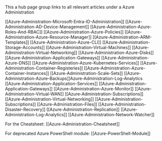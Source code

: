 
This a hub page group links to all relevant articles under a Azure Administration  

[[Azure-Administration-Microsoft-Entra-ID-Administration]]
[[Azure-Administration-AD-Device-Management]]
[[Azure-Administration-Azure-Roles-And-RBAC]]
[[Azure-Administration-Azure-Policies]]
[[Azure-Administration-Azure-Resource-Manager]]
[[Azure-Administration-ARM-Templates]]
[[Azure-Administration-Azure-CLI]]
[[Azure-Administration-Storage-Accounts]]
[[Azure-Administration-Virtual-Machines]]
[[Azure-Administration-Virtual-Networking]]
[[Azure-Administration-Azure-Disks]]
[[Azure-Administration-Application-Gateways]]
[[Azure-Administration-Azure-DNS]]
[[Azure-Administration-Azure-Kubernetes-Services]]
[[Azure-Administration-Container-Registeries]]
[[Azure-Administration-Azure-Container-Instances]]
[[Azure-Administration-Scale-Sets]]
[[Azure-Administration-Azure-Backups]]Azure-Administration-Log-Analytics
[[Azure-Administration-Application-Services]]
[[Azure-Administration-Application-Gateways]]
[[Azure-Administration-Azure-Monitor]]
[[Azure-Administration-Virtual-WAN]]
[[Azure-Administration-Subscriptions]]
[[Azure-Administration-Virtual-Networking]]
[[Azure-Administration-Subscriptions]]
[[Azure-Administration-Files]]
[[Azure-Administration-Disaster-Recovery]]
[[Azure-Administration-Replication]]
[[Azure-Administration-Log-Analytics]]
[[Azure-Administration-Network-Watcher]]

For the Cheatsheet: [[Azure-Administration-Cheatsheet]]

For deprecated Azure PowerShell module: [[Azure-PowerShell-Module]]
